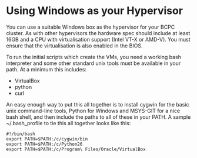 Using Windows as your Hypervisor
================================

You can use a suitable Windows box as the hypervisor for your BCPC
cluster. As with other hypervisors the hardware spec should include at
least 16GB and a CPU with virtualisation support (Intel VT-X or
AMD-V). You must ensure that the virtualisation is also enabled in the
BIOS.

To run the initial scripts which create the VMs, you need a working
bash interpreter and some other standard unix tools must be available
in your path. At a minimum this includes:

- VirtualBox
- python
- curl

An easy enough way to put this all together is to install cygwin for
the basic unix command-line tools, Python for Windows and MSYS-GIT for
a nice bash shell, and then include the paths to all of these in your PATH. 
A sample ~/.bash_profile to tie this all together
looks like this:

```
#!/bin/bash
export PATH=$PATH:/c/cygwin/bin
export PATH=$PATH:/c/Python26
export PATH=$PATH:/c/Program\ Files/Oracle/VirtualBox
```

